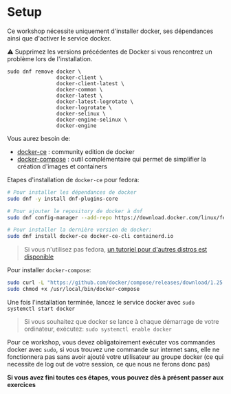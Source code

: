 # Setup

Ce workshop nécessite uniquement d'installer docker, ses dépendances ainsi que d'activer le service docker.

:warning: Supprimez les versions précédentes de Docker si vous rencontrez un problème lors de l'installation.

```
sudo dnf remove docker \
                docker-client \
                docker-client-latest \
                docker-common \
                docker-latest \
                docker-latest-logrotate \
                docker-logrotate \
                docker-selinux \
                docker-engine-selinux \
                docker-engine
```

Vous aurez besoin de:
- [docker-ce](https://docs.docker.com/engine/install/fedora/) : community edition de docker
- [docker-compose](https://docs.docker.com/compose/install/) : outil complémentaire qui permet de simplifier la création d'images et containers

Etapes d'installation de `docker-ce` pour fedora:
```sh
# Pour installer les dépendances de docker
sudo dnf -y install dnf-plugins-core

# Pour ajouter le repository de docker à dnf
sudo dnf config-manager --add-repo https://download.docker.com/linux/fedora/docker-ce.repo

# Pour installer la dernière version de docker:
sudo dnf install docker-ce docker-ce-cli containerd.io
```
> Si vous n'utilisez pas fedora, [un tutoriel pour d'autres distros est disponible](https://docs.docker.com/engine/install/fedora/)

Pour installer `docker-compose`:
```sh
sudo curl -L "https://github.com/docker/compose/releases/download/1.25.5/docker-compose-$(uname -s)-$(uname -m)" -o /usr/local/bin/docker-compose
sudo chmod +x /usr/local/bin/docker-compose
```

Une fois l'installation terminée, lancez le service docker avec `sudo systemctl start docker`

> Si vous souhaitez que docker se lance à chaque démarrage de votre ordinateur, exécutez: `sudo systemctl enable docker`

Pour ce workshop, vous devez obligatoirement exécuter vos commandes docker avec `sudo`, si vous trouvez une commande sur internet sans, elle ne fonctionnera pas sans avoir ajouté votre utilisateur au groupe docker (ce qui necessite de log out de votre session, ce que nous ne ferons donc pas)

**Si vous avez fini toutes ces étapes, vous pouvez dès à présent passer aux exercices**
